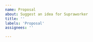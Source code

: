 ```yaml
---
name: Proposal
about: Suggest an idea for Supraworker
title: ''
labels: 'Proposal'
assignees: ''

---
```


